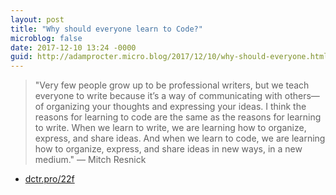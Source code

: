 ```yaml
---
layout: post
title: "Why should everyone learn to Code?"
microblog: false
date: 2017-12-10 13:24 -0000
guid: http://adamprocter.micro.blog/2017/12/10/why-should-everyone.html
---
```

> "Very few people grow up to be professional writers, but we teach everyone to write because it’s a way of communicating with others—of organizing your thoughts and expressing your ideas. I think the reasons for learning to code are the same as the reasons for learning to write. When we learn to write, we are learning how to organize, express, and share ideas. And when we learn to code, we are learning how to organize, express, and share ideas in new ways, in a new medium." — Mitch Resnick

- [dctr.pro/22f](http://dctr.pro/22f)
